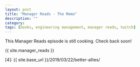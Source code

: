 ```yaml
---
layout: post
title: "Manager Reads - The Memo"
description: ""
category: 
tags: [books, engineering management, manager reads, twitch]
---
```


This Manager Reads episode is still cooking. Check back soon!

<!--
Three years ago Susan Fowler published an [explosive blog post][2] detailing sexual harassment at Uber. Two weeks ago, she released an autobiographical book on her life including her time at and after Uber called **Whistleblower: My Journey to Silicon Valley and Fight for Justice at Uber**. In this episode of Manager Reads, we dive into this book!

**Who recommended the book?** This book was selected, in partnership with the Women+ Guild at Twitch, as March's Leadership Book Club book. March is Women's History Month so we wanted to pick a book highlighting women in the workplace. I turned to Karen Catlin, author of Better Allies, and Katrina Jones, Diversity and Inclusion Leader at Amazon, for recommendations. They provided [a list of great recommendations][3]. Many thanks! We decided to go with Whistleblower as it fit in with a recent Twitch panel discussion on the ramifications of speaking out but I'm sure we'll be reading the other books Karen and Katrina recommended in the near future.

<div>
    <img class="rounded-corners" style="max-width: 350px; border: 1px; margin-top: 24px;" src="{{ site.images2020 }}/03-06/whistleblower.jpg"/>
    <p class="caption-text" style="line-height: 1.5em; margin-bottom: 24px;"><strong></strong></p>
</div>

**Judge the book by its cover, font, page quality?** This cover is clean. It features a headshot of the author, Susan Fowler, in the background. I really like how the title, subtitle, author name, and the lines separating these things are all justified with each other. It looks very clean. Inside features a standard serif font, really thick pages, and generous leading. Fowler is a fantastic writer and a page-turner with great quality paper makes for an excellent page turning experience.

**Thoughts on the book and the big take-aways?** I loved this book; I started it on Sunday afternoon and wrapped it up by Monday evening. Lots of people have read Fowler's blog post which highlights harrassment at Uber but it was incredibly, incredibly disheartening to read this was not the first occurence of harrassment or inequality she experienced. Her time at the University of Pennsylvia, Plaid, and PubNub had a variety of nightmarish stories. 

Sadly, as egregious as Uber's flagrant disdain for the law and basic human decency was Uber is not a one-off. It is not the first company to treat women unjustly and it won't be the last. Reading Whistleblower I kept asking myself, "What would I do if I worked with Susan and heard about the things she was experiencing?" The status quo simply isn't good enough, and everyone must be change agents for more equitable workplaces. Where to start with this seemingly daunting mission? Karen Catlin's [Better Allies][4] is a fantastic guide filled with things you can do everyday to build more inclusive workplaces. 

**Favorite quote from the book?** "You should be in the world, but not of the world."

**Elevator pitch for suggesting (or not suggesting) the book?** Fowler's story of succeeding in the face of adversity from her childhood without compromising her values is both moving and will galvanize you to contribute to safer and more equitable workplaces. We cannot settle for the status quo; we can and must do better.

**Notes in Evernote?** Notes from this autobiographical book are somewhat sparse but feel free to check out [my notes][1] on 🐘.

-->

{{ site.manager_reads }}

[1]: https://www.evernote.com/l/AOT-ix2rg1xBmIkFfo50rNReRpYRsmwP8kU
[2]: https://www.susanjfowler.com/blog/2017/2/19/reflecting-on-one-very-strange-year-at-uber
[3]: https://twitter.com/markmcerqueira/status/1227652197246128129
[4]: {{ site.base_url }}/2019/03/22/better-allies/
